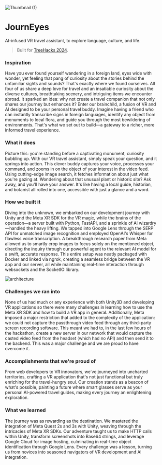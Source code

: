 ![Thumbnail (1)](https://github.com/spikecodes/JournEyes/assets/19519553/e1c308ae-4495-4e9b-9b33-09f2d4705afb)

# JournEyes

AI-infused VR travel assistant, to explore language, culture, and life.

> Built for [TreeHacks 2024](https://treehacks-2024.devpost.com/).

### Inspiration

Have you ever found yourself wandering in a foreign land, eyes wide with wonder, yet feeling that pang of curiosity about the stories behind the unfamiliar sights and sounds? That's exactly where we found ourselves. All four of us share a deep love for travel and an insatiable curiosity about the diverse cultures, breathtaking scenery, and intriguing items we encounter abroad. It sparked an idea: why not create a travel companion that not only shares our journey but enhances it? Enter our brainchild, a fusion of VR and AI designed to be your personal travel buddy. Imagine having a friend who can instantly transcribe signs in foreign languages, identify any object from monuments to local flora, and guide you through the most bewildering of environments. That's what we set out to build—a gateway to a richer, more informed travel experience.

### What it does

Picture this: you're standing before a captivating monument, curiosity bubbling up. With our VR travel assistant, simply speak your question, and it springs into action. This clever buddy captures your voice, processes your command, and zooms in on the object of your interest in the video feed. Using cutting-edge image search, it fetches information about just what you're gazing at. Wondering about that unusual plant or historic site? Ask away, and you'll have your answer. It's like having a local guide, historian, and botanist all rolled into one, accessible with just a glance and a word.

### How we built it

Diving into the unknown, we embarked on our development journey with Unity and the Meta XR SDK for the VR magic, while the brains of the operation—a server built with Python, FastAPI, and a sprinkle of AI wizardry—handled the heavy lifting. We tapped into Google Lens through the SERP API for unmatched image recognition and employed OpenAI's Whisper for flawless voice transcription. A breakthrough research paper from Meta allowed us to smartly crop images to focus solely on the mentioned object, directing the inquiry through our powerful agent to the relevant AI model for a swift, accurate response. This entire setup was neatly packaged with Docker and linked via ngrok, creating a seamless bridge between the VR app and our server, all while maintaining real-time interaction through websockets and the SocketIO library.

![architecture](https://i.ibb.co/cLqW8k3/architecture.png)

### Challenges we ran into

None of us had much or any experience with both Unity3D and developing VR applications so there were many challenges in learning how to use the Meta XR SDK and how to build a VR app in general. Additionally, Meta imposed a major restriction that added to the complexity of the application: we could not capture the passthrough video feed through any third-party screen recording software. This meant we had to, in the last few hours of the hackathon, create a new server in our network that would capture the casted video feed from the headset (which had no API) and then send it to the backend. This was a major challenge and we are proud to have overcome it.

### Accomplishments that we're proud of

From web developers to VR innovators, we've journeyed into uncharted territories, crafting a VR application that's not just functional but truly enriching for the travel-hungry soul. Our creation stands as a beacon of what's possible, painting a future where smart glasses serve as your personal AI-powered travel guides, making every journey an enlightening exploration.

### What we learned

The journey was as rewarding as the destination. We mastered the integration of Meta Quest 2s and 3s with Unity, weaving through the intricacies of Meta XR SDKs. Our adventure taught us to make HTTP calls within Unity, transform screenshots into Base64 strings, and leverage Google Cloud for image hosting, culminating in real-time object identification through Google Lens. Every challenge was a lesson, turning us from novices into seasoned navigators of VR development and AI integration.
